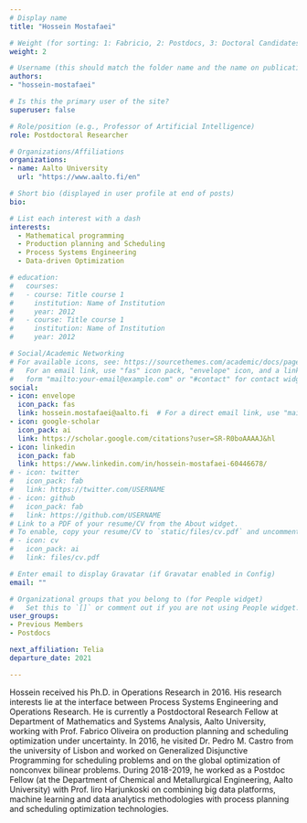 ```yaml
---
# Display name
title: "Hossein Mostafaei"

# Weight (for sorting: 1: Fabricio, 2: Postdocs, 3: Doctoral Candidates, 4: Research Assistants)
weight: 2

# Username (this should match the folder name and the name on publications)
authors:
- "hossein-mostafaei"

# Is this the primary user of the site?
superuser: false

# Role/position (e.g., Professor of Artificial Intelligence)
role: Postdoctoral Researcher

# Organizations/Affiliations
organizations:
- name: Aalto University
  url: "https://www.aalto.fi/en"

# Short bio (displayed in user profile at end of posts)
bio:

# List each interest with a dash
interests:
  - Mathematical programming
  - Production planning and Scheduling
  - Process Systems Engineering
  - Data-driven Optimization

# education:
#   courses:
#   - course: Title course 1
#     institution: Name of Institution
#     year: 2012
#   - course: Title course 1
#     institution: Name of Institution
#     year: 2012

# Social/Academic Networking
# For available icons, see: https://sourcethemes.com/academic/docs/page-builder/#icons
#   For an email link, use "fas" icon pack, "envelope" icon, and a link in the
#   form "mailto:your-email@example.com" or "#contact" for contact widget.
social:
- icon: envelope
  icon_pack: fas
  link: hossein.mostafaei@aalto.fi  # For a direct email link, use "mailto:test@example.org".
- icon: google-scholar
  icon_pack: ai
  link: https://scholar.google.com/citations?user=SR-R0boAAAAJ&hl
- icon: linkedin
  icon_pack: fab
  link: https://www.linkedin.com/in/hossein-mostafaei-60446678/
# - icon: twitter
#   icon_pack: fab
#   link: https://twitter.com/USERNAME
# - icon: github
#   icon_pack: fab
#   link: https://github.com/USERNAME
# Link to a PDF of your resume/CV from the About widget.
# To enable, copy your resume/CV to `static/files/cv.pdf` and uncomment the lines below.
# - icon: cv
#   icon_pack: ai
#   link: files/cv.pdf

# Enter email to display Gravatar (if Gravatar enabled in Config)
email: ""

# Organizational groups that you belong to (for People widget)
#   Set this to `[]` or comment out if you are not using People widget.
user_groups:
- Previous Members
- Postdocs

next_affiliation: Telia
departure_date: 2021

---
```


Hossein received his Ph.D. in Operations Research in 2016. His research interests lie at the interface between Process Systems Engineering and Operations Research. He is currently a Postdoctoral Research Fellow at  Department of Mathematics and Systems Analysis, Aalto University, working with Prof. Fabrico Oliveira on production planning and scheduling optimization under uncertainty. In 2016, he visited Dr. Pedro M. Castro from the university of Lisbon and worked on Generalized Disjunctive Programming for scheduling problems and on the global optimization of nonconvex bilinear problems. During 2018-2019, he worked as a Postdoc Fellow (at the Department of Chemical and Metallurgical Engineering, Aalto University) with Prof. Iiro Harjunkoski on combining big data platforms, machine learning and data analytics methodologies with process planning and scheduling optimization technologies.
